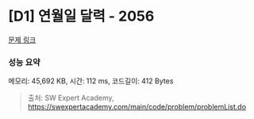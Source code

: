 # [D1] 연월일 달력 - 2056 

[문제 링크](https://swexpertacademy.com/main/code/problem/problemDetail.do?contestProbId=AV5QLkdKAz4DFAUq) 

### 성능 요약

메모리: 45,692 KB, 시간: 112 ms, 코드길이: 412 Bytes



> 출처: SW Expert Academy, https://swexpertacademy.com/main/code/problem/problemList.do
